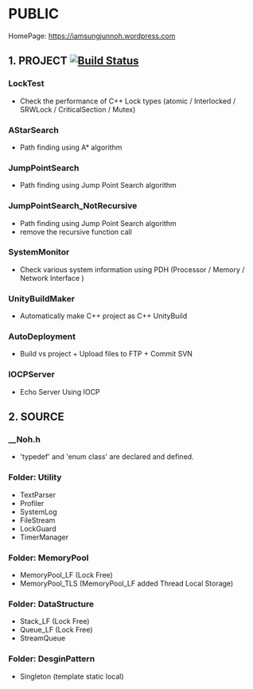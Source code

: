 # PUBLIC
HomePage: https://iamsungjunnoh.wordpress.com

## 1. PROJECT [![Build Status](https://travis-ci.org/Nohhhhhh/PUBLIC.svg?branch=master?hash=99.1)](https://travis-ci.org/Nohhhhhh/PUBLIC)
### LockTest 
* Check the performance of C++ Lock types (atomic / Interlocked / SRWLock / CriticalSection / Mutex)

### AStarSearch
* Path finding using A* algorithm

### JumpPointSearch
* Path finding using Jump Point Search algorithm

### JumpPointSearch_NotRecursive
* Path finding using Jump Point Search algorithm
* remove the recursive function call

### SystemMonitor
* Check various system information using PDH (Processor / Memory / Network Interface )

### UnityBuildMaker
* Automatically make C++ project as C++ UnityBuild

### AutoDeployment
* Build vs project + Upload files to FTP + Commit SVN

### IOCPServer
* Echo Server Using IOCP

## 2. SOURCE
### __Noh.h 
* 'typedef' and 'enum class' are declared and defined.

### Folder: Utility
* TextParser
* Profiler
* SystemLog
* FileStream
* LockGuard
* TimerManager

### Folder: MemoryPool
* MemoryPool_LF (Lock Free)
* MemoryPool_TLS (MemoryPool_LF added Thread Local Storage)

### Folder: DataStructure
* Stack_LF (Lock Free)
* Queue_LF (Lock Free)
* StreamQueue

### Folder: DesginPattern
* Singleton (template static local)

